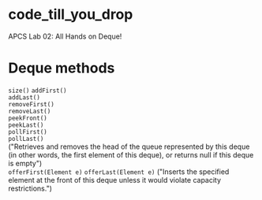 # code_till_you_drop
APCS Lab 02: All Hands on Deque!
  
# Deque methods  
`size()`
`addFirst()`  
`addLast()`  
`removeFirst()`  
`removeLast()`  
`peekFront()`  
`peekLast()`  
`pollFirst()`  
`pollLast()`  
("Retrieves and removes the head of the queue represented by this deque (in other words, the first element of this deque), or returns null if this deque is empty")  
`offerFirst(Element e)`
`offerLast(Element e)`
("Inserts the specified element at the front of this deque unless it would violate capacity restrictions.")


